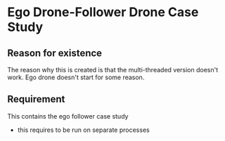 # Ego Drone-Follower Drone Case Study

## Reason for existence
The reason why this is created is that the multi-threaded version doesn't work. Ego drone doesn't start for some reason.

## Requirement
This contains the ego follower case study
- this requires to be run on separate processes
